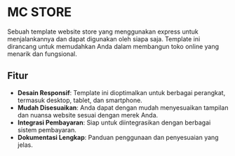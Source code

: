 # MC STORE

Sebuah template website store yang menggunakan express untuk menjalankannya dan dapat digunakan oleh siapa saja. Template ini dirancang untuk memudahkan Anda dalam membangun toko online yang menarik dan fungsional.

## Fitur

- **Desain Responsif**: Template ini dioptimalkan untuk berbagai perangkat, termasuk desktop, tablet, dan smartphone.
- **Mudah Disesuaikan**: Anda dapat dengan mudah menyesuaikan tampilan dan nuansa website sesuai dengan merek Anda.
- **Integrasi Pembayaran**: Siap untuk diintegrasikan dengan berbagai sistem pembayaran.
- **Dokumentasi Lengkap**: Panduan penggunaan dan penyesuaian yang jelas.
